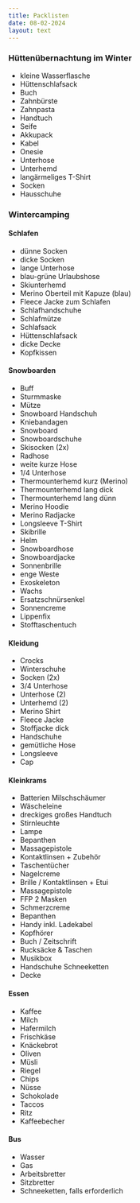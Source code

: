```yaml
---
title: Packlisten
date: 08-02-2024
layout: text
---
```


### Hüttenübernachtung im Winter
- kleine Wasserflasche
- Hüttenschlafsack
- Buch
- Zahnbürste
- Zahnpasta
- Handtuch
- Seife
- Akkupack
- Kabel
- Onesie
- Unterhose
- Unterhemd
- langärmeliges T-Shirt
- Socken
- Hausschuhe

### Wintercamping

#### Schlafen
- dünne Socken
- dicke Socken
- lange Unterhose
- blau-grüne Urlaubshose
- Skiunterhemd
- Merino Oberteil mit Kapuze (blau)
- Fleece Jacke zum Schlafen
- Schlafhandschuhe
- Schlafmütze
- Schlafsack
- Hüttenschlafsack
- dicke Decke
- Kopfkissen

#### Snowboarden
- Buff
- Sturmmaske
- Mütze
- Snowboard Handschuh
- Kniebandagen
- Snowboard
- Snowboardschuhe
- Skisocken (2x)
- Radhose
- weite kurze Hose
- 1/4 Unterhose
- Thermounterhemd kurz (Merino)
- Thermounterhemd lang dick
- Thermounterhemd lang dünn
- Merino Hoodie
- Merino Radjacke
- Longsleeve T-Shirt
- Skibrille
- Helm
- Snowboardhose
- Snowboardjacke
- Sonnenbrille
- enge Weste
- Exoskeleton 
- Wachs
- Ersatzschnürsenkel
- Sonnencreme
- Lippenfix
- Stofftaschentuch

#### Kleidung
- Crocks
- Winterschuhe
- Socken (2x)
- 3/4 Unterhose
- Unterhose (2)
- Unterhemd (2)
- Merino Shirt 
- Fleece Jacke
- Stoffjacke dick
- Handschuhe
- gemütliche Hose
- Longsleeve
- Cap

#### Kleinkrams
- Batterien Milschschäumer
- Wäscheleine
- dreckiges großes Handtuch
- Stirnleuchte
- Lampe
- Bepanthen
- Massagepistole
- Kontaktlinsen + Zubehör
- Taschentücher
- Nagelcreme
- Brille / Kontaktlinsen + Etui
- Massagepistole
- FFP 2 Masken
- Schmerzcreme
- Bepanthen
- Handy inkl. Ladekabel
- Kopfhörer
- Buch / Zeitschrift
- Rucksäcke & Taschen
- Musikbox
- Handschuhe Schneeketten
- Decke

#### Essen
- Kaffee
- Milch
- Hafermilch
- Frischkäse
- Knäckebrot
- Oliven
- Müsli
- Riegel
- Chips
- Nüsse
- Schokolade
- Taccos
- Ritz
- Kaffeebecher

#### Bus
- Wasser
- Gas
- Arbeitsbretter
- Sitzbretter
- Schneeketten, falls erforderlich
